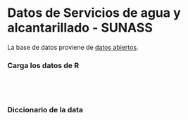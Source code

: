 # Datos de Servicios de agua y alcantarillado - SUNASS

La base de datos proviene de [datos abiertos](https://www.datosabiertos.gob.pe/search/field_topic/agua-y-saneamiento-26?sort_by=changed).




### Carga los datos de R

```{r}




```

### Diccionario de la data



